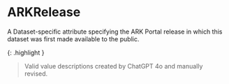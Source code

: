 # ARKRelease
A Dataset-specific attribute specifying the ARK Portal release in which this dataset was first made available to the public.

{: .highlight }
> Valid value descriptions created by ChatGPT 4o and manually revised.
